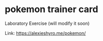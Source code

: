 # pokemon trainer card
Laboratory Exercise (will modify it soon)

Link: https://alexieshyro.me/pokemon/
